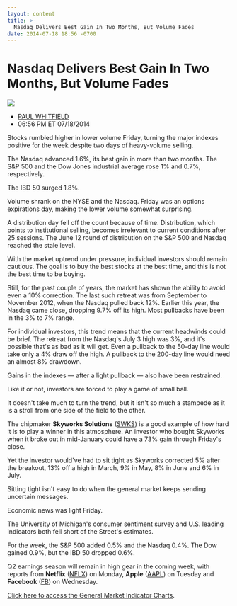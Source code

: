 ```yaml
---
layout: content
title: >-
  Nasdaq Delivers Best Gain In Two Months, But Volume Fades
date: 2014-07-18 18:56 -0700
---
```



Nasdaq Delivers Best Gain In Two Months, But Volume Fades
==========================================================


![](https://www.investors.com/wp-content/uploads/ibd-migrated-images/MPv_140721_635412945657186902.png)

* [PAUL WHITFIELD](https://www.investors.com/author/whitfieldp/ "Posts by PAUL WHITFIELD")
* 06:56 PM ET 07/18/2014




Stocks rumbled higher in lower volume Friday, turning the major indexes positive for the week despite two days of heavy-volume selling.


The Nasdaq advanced 1.6%, its best gain in more than two months. The S&P 500 and the Dow Jones industrial average rose 1% and 0.7%, respectively.


The IBD 50 surged 1.8%.


Volume shrank on the NYSE and the Nasdaq. Friday was an options expirations day, making the lower volume somewhat surprising.


A distribution day fell off the count because of time. Distribution, which points to institutional selling, becomes irrelevant to current conditions after 25 sessions. The June 12 round of distribution on the S&P 500 and Nasdaq reached the stale level.


With the market uptrend under pressure, individual investors should remain cautious. The goal is to buy the best stocks at the best time, and this is not the best time to be buying.


Still, for the past couple of years, the market has shown the ability to avoid even a 10% correction. The last such retreat was from September to November 2012, when the Nasdaq pulled back 12%. Earlier this year, the Nasdaq came close, dropping 9.7% off its high. Most pullbacks have been in the 3% to 7% range.


For individual investors, this trend means that the current headwinds could be brief. The retreat from the Nasdaq's July 3 high was 3%, and it's possible that's as bad as it will get. Even a pullback to the 50-day line would take only a 4% draw off the high. A pullback to the 200-day line would need an almost 8% drawdown.


Gains in the indexes — after a light pullback — also have been restrained.


Like it or not, investors are forced to play a game of small ball.


It doesn't take much to turn the trend, but it isn't so much a stampede as it is a stroll from one side of the field to the other.


The chipmaker **Skyworks Solutions** ([SWKS](https://research.investors.com/quote.aspx?symbol=SWKS)) is a good example of how hard it is to play a winner in this atmosphere. An investor who bought Skyworks when it broke out in mid-January could have a 73% gain through Friday's close.


Yet the investor would've had to sit tight as Skyworks corrected 5% after the breakout, 13% off a high in March, 9% in May, 8% in June and 6% in July.


Sitting tight isn't easy to do when the general market keeps sending uncertain messages.


Economic news was light Friday.


The University of Michigan's consumer sentiment survey and U.S. leading indicators both fell short of the Street's estimates.


For the week, the S&P 500 added 0.5% and the Nasdaq 0.4%. The Dow gained 0.9%, but the IBD 50 dropped 0.6%.


Q2 earnings season will remain in high gear in the coming week, with reports from **Netflix** ([NFLX](https://research.investors.com/quote.aspx?symbol=NFLX)) on Monday, **Apple** ([AAPL](https://research.investors.com/quote.aspx?symbol=AAPL)) on Tuesday and **Facebook** ([FB](https://research.investors.com/quote.aspx?symbol=FB)) on Wednesday.


[Click here to access the General Market Indicator Charts](https://www.investors.com/pdf/GMI_072114.pdf).




